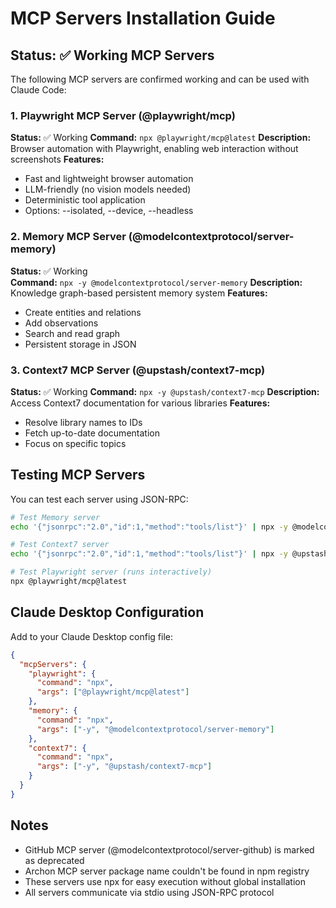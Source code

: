 # MCP Servers Installation Guide

## Status: ✅ Working MCP Servers

The following MCP servers are confirmed working and can be used with Claude Code:

### 1. Playwright MCP Server (@playwright/mcp)
**Status:** ✅ Working
**Command:** `npx @playwright/mcp@latest`
**Description:** Browser automation with Playwright, enabling web interaction without screenshots
**Features:**
- Fast and lightweight browser automation
- LLM-friendly (no vision models needed)
- Deterministic tool application
- Options: --isolated, --device, --headless

### 2. Memory MCP Server (@modelcontextprotocol/server-memory)
**Status:** ✅ Working  
**Command:** `npx -y @modelcontextprotocol/server-memory`
**Description:** Knowledge graph-based persistent memory system
**Features:**
- Create entities and relations
- Add observations
- Search and read graph
- Persistent storage in JSON

### 3. Context7 MCP Server (@upstash/context7-mcp)
**Status:** ✅ Working
**Command:** `npx -y @upstash/context7-mcp`
**Description:** Access Context7 documentation for various libraries
**Features:**
- Resolve library names to IDs
- Fetch up-to-date documentation
- Focus on specific topics

## Testing MCP Servers

You can test each server using JSON-RPC:

```bash
# Test Memory server
echo '{"jsonrpc":"2.0","id":1,"method":"tools/list"}' | npx -y @modelcontextprotocol/server-memory

# Test Context7 server  
echo '{"jsonrpc":"2.0","id":1,"method":"tools/list"}' | npx -y @upstash/context7-mcp

# Test Playwright server (runs interactively)
npx @playwright/mcp@latest
```

## Claude Desktop Configuration

Add to your Claude Desktop config file:

```json
{
  "mcpServers": {
    "playwright": {
      "command": "npx",
      "args": ["@playwright/mcp@latest"]
    },
    "memory": {
      "command": "npx",
      "args": ["-y", "@modelcontextprotocol/server-memory"]
    },
    "context7": {
      "command": "npx",
      "args": ["-y", "@upstash/context7-mcp"]
    }
  }
}
```

## Notes

- GitHub MCP server (@modelcontextprotocol/server-github) is marked as deprecated
- Archon MCP server package name couldn't be found in npm registry
- These servers use npx for easy execution without global installation
- All servers communicate via stdio using JSON-RPC protocol